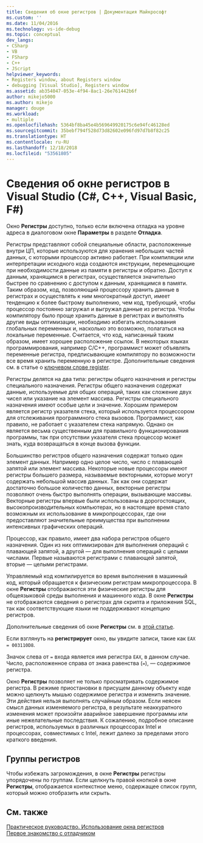 ```yaml
---
title: Сведения об окне регистров | Документация Майкрософт
ms.custom: ''
ms.date: 11/04/2016
ms.technology: vs-ide-debug
ms.topic: conceptual
dev_langs:
- CSharp
- VB
- FSharp
- C++
- JScript
helpviewer_keywords:
- Registers window, about Registers window
- debugging [Visual Studio], Registers window
ms.assetid: ab354047-053e-4f94-8ac1-26e761442b6f
author: mikejo5000
ms.author: mikejo
manager: douge
ms.workload:
- multiple
ms.openlocfilehash: 5364bf8ba45e4b569649920175c6e94fc46128ed
ms.sourcegitcommit: 35bebf794f528d73d82602e096fd97d7b8f82c25
ms.translationtype: HT
ms.contentlocale: ru-RU
ms.lasthandoff: 12/18/2018
ms.locfileid: "53561805"
---
```

# <a name="about-the-registers-window-in-visual-studio-c-c-visual-basic-f"></a>Сведения об окне регистров в Visual Studio (C#, C++, Visual Basic, F#)

Окно **Регистры** доступно, только если включена отладка на уровне адреса в диалоговом окне **Параметры** в разделе **Отладка**.  
  
 Регистры представляют собой специальные области, расположенные внутри ЦП, которые используются для хранения небольших частей данных, с которыми процессор активно работает. При компиляции или интерпретации исходного кода создаются инструкции, перемещающие при необходимости данные из памяти в регистры и обратно. Доступ к данным, хранящимся в регистрах, осуществляется значительно быстрее по сравнению с доступом к данным, хранящимся в памяти. Таким образом, код, позволяющий процессору хранить данные в регистрах и осуществлять к ним многократный доступ, имеет тенденцию к более быстрому выполнению, чем код, требующий, чтобы процессор постоянно загружал и выгружал данные из регистра. Чтобы компилятору было проще хранить данные в регистрах и выполнять другие виды оптимизации, необходимо избегать использования глобальных переменных и, насколько это возможно, полагаться на локальные переменные. Считается, что код, написанный таким образом, имеет хорошее расположение ссылок. В некоторых языках программирования, например C/C++, программист может объявлять переменные регистра, предписывающие компилятору по возможности все время хранить переменную в регистре. Дополнительные сведения см. в статье о [ключевом слове register](https://msdn.microsoft.com/library/5b66905a-2f7f-4918-bb55-5e66d4bc50f9).  
  
 Регистры делятся на два типа: регистры общего назначения и регистры специального назначения. Регистры общего назначения содержат данные, используемые для общих операций, таких как сложение двух чисел или указание на элемент массива. Регистры специального назначения имеют особые цели и значение. Хорошим примером является регистр указателя стека, который используется процессором для отслеживания программного стека вызовов. Программист, как правило, не работает с указателем стека напрямую. Однако он является весьма существенным для правильного функционирования программы, так при отсутствии указателя стека процессор может знать, куда возвращаться в конце вызова функции.  
  
 Большинство регистров общего назначения содержат только один элемент данных. Например одно целое число, число с плавающей запятой или элемент массива. Некоторые новые процессоры имеют регистры большего размера, называемые векторными, которые могут содержать небольшой массив данных. Так как они содержат достаточно большое количество данных, векторные регистры позволяют очень быстро выполнять операции, вызывающие массивы. Векторные регистры впервые были использованы в дорогостоящих, высокопроизводительных компьютерах, но в настоящее время стало возможным их использование в микропроцессорах, где они предоставляют значительные преимущества при выполнении интенсивных графических операций.  
  
 Процессор, как правило, имеет два набора регистров общего назначения. Один из них оптимизирован для выполнения операций с плавающей запятой, а другой — для выполнения операций с целыми числами. Первые называются регистрами с плавающей запятой, вторые — целыми регистрами.  
  
 Управляемый код компилируется во время выполнения в машинный код, который обращается к физическим регистрам микропроцессора. В окне **Регистры** отображаются эти физические регистры для общеязыковой среды выполнения и машинного кода. В окне **Регистры** не отображаются сведения о регистрах для скрипта и приложения SQL, так как соответствующие языки не поддерживают концепцию регистров.  
  
 Дополнительные сведения об окне **Регистры** см. в [этой статье](../debugger/how-to-use-the-registers-window.md).  
  
 Если взглянуть на **регистрирует** окно, вы увидите записи, такие как `EAX = 003110D8`.  
  
 Значок слева от `=` входа является имя регистра `EAX`, в данном случае. Число, расположенное справа от знака равенства (`=`), — содержимое регистра.  
  
 Окно **Регистры** позволяет не только просматривать содержимое регистра. В режиме приостановки в присущем данному объекту коде можно щелкнуть мышью содержимое регистра и изменить значение. Эти действия нельзя выполнять случайным образом. Если неясен смысл данных изменяемого регистра, в результате неаккуратного изменения может произойти аварийное завершение программы или иные нежелательные последствия. К сожалению, подробное описание регистров, используемых в различных процессорах Intel и процессорах, совместимых с Intel, лежит далеко за пределами этого краткого введения.  
  
## <a name="register-groups"></a>Группы регистров  
 Чтобы избежать загромождения, в окне **Регистры**  регистры упорядочены по группам. Если щелкнуть правой кнопкой в окне **Регистры**, отображается контекстное меню, содержащее список групп, который можно отобразить или скрыть.  
  
## <a name="see-also"></a>См. также  
 [Практическое руководство. Использование окна регистров](../debugger/how-to-use-the-registers-window.md)   
 [Первое знакомство с отладчиком](../debugger/debugger-feature-tour.md)